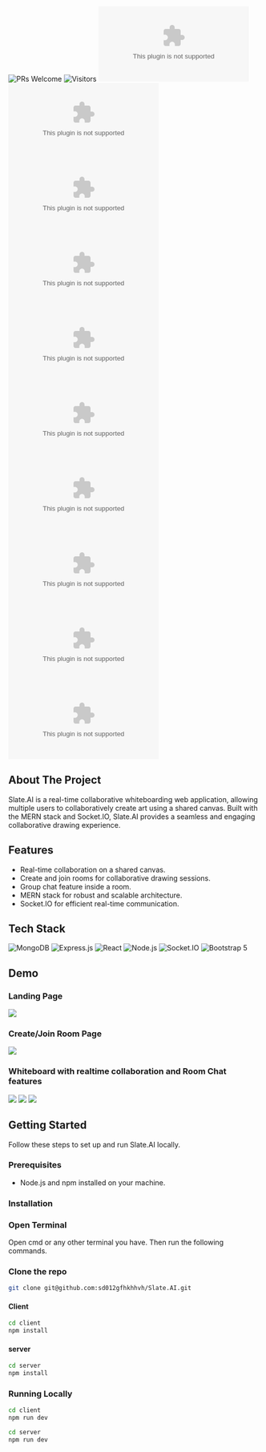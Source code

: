 


 

![PRs Welcome](https://img.shields.io/badge/PRs-welcome-brightgreen.svg?style=flat)
![Visitors](https://api.visitorbadge.io/api/visitors?path=sd012gfhkhhvh/Slate.AI&countColor=%23263759&style=flat)
![GitHub forks](https://img.shields.io/github/forks/sd012gfhkhhvh/Slate.AI)
![GitHub Repo stars](https://img.shields.io/github/stars/sd012gfhkhhvh/Slate.AI)
![GitHub contributors](https://img.shields.io/github/contributors/sd012gfhkhhvh/Slate.AI)
![GitHub last commit](https://img.shields.io/github/last-commit/sd012gfhkhhvh/Slate.AI)
![GitHub repo size](https://img.shields.io/github/repo-size/sd012gfhkhhvh/Slate.AI)
![Github](https://img.shields.io/github/license/sd012gfhkhhvh/Slate.AI)
![GitHub issues](https://img.shields.io/github/issues/sd012gfhkhhvh/Slate.AI)
![GitHub closed issues](https://img.shields.io/github/issues-closed-raw/sd012gfhkhhvh/Slate.AI)
![GitHub pull requests](https://img.shields.io/github/issues-pr/sd012gfhkhhvh/Slate.AI)
![GitHub closed pull requests](https://img.shields.io/github/issues-pr-closed/sd012gfhkhhvh/Slate.AI)

 </p>
 </div>

<!-- --------------------------------------------------------------------------------------------------------------------------------------------------------- -->



## About The Project

Slate.AI is a real-time collaborative whiteboarding web application, allowing multiple users to collaboratively create art using a shared canvas. Built with the MERN stack and Socket.IO, Slate.AI provides a seamless and engaging collaborative drawing experience.

## Features

- Real-time collaboration on a shared canvas.
- Create and join rooms for collaborative drawing sessions.
- Group chat feature inside a room.
- MERN stack for robust and scalable architecture.
- Socket.IO for efficient real-time communication.

## Tech Stack


![MongoDB](https://img.shields.io/badge/MongoDB-47A248?style=for-the-badge&logo=mongodb&logoColor=white)
![Express.js](https://img.shields.io/badge/Express.js-000000?style=for-the-badge&logo=express&logoColor=white)
![React](https://img.shields.io/badge/React-61DAFB?style=for-the-badge&logo=react&logoColor=white)
![Node.js](https://img.shields.io/badge/Node.js-339933?style=for-the-badge&logo=node.js&logoColor=white)
![Socket.IO](https://img.shields.io/badge/Socket.IO-010101?style=for-the-badge&logo=socket.io&logoColor=white)
![Bootstrap 5](https://img.shields.io/badge/Bootstrap-5.0.0-7952B3?style=for-the-badge&logo=bootstrap&logoColor=white)

## Demo

### Landing Page
<img src="./client/src/assets/slateai-landingpage.png" />

### Create/Join Room Page
<img src="./client/src/assets/slateai-createroompage.png" />

### Whiteboard with realtime collaboration and Room Chat features
<img src="./client/src/assets/slateAI-canvas.png" />
<img src="./client/src/assets/canvas-2.png" />
<img src="./client/src/assets/chats.png" />



## Getting Started

Follow these steps to set up and run Slate.AI locally.

### Prerequisites

- Node.js and npm installed on your machine.

### Installation

### Open Terminal

Open cmd or any other terminal you have.
Then run the following commands.

### Clone the repo
   ```sh
   git clone git@github.com:sd012gfhkhhvh/Slate.AI.git
   ```
#### Client

```bash
cd client
npm install
```

#### server
```bash
cd server
npm install
```
### Running Locally

```bash
cd client
npm run dev

cd server
npm run dev
```

